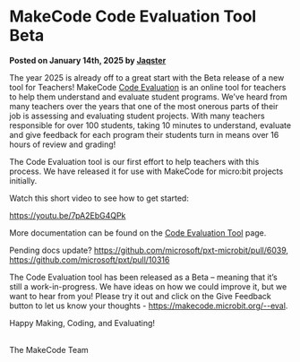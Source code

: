 # MakeCode Code Evaluation Tool Beta

**Posted on January 14th, 2025 by [Jaqster](https://github.com/jaqster)**

The year 2025 is already off to a great start with the Beta release of a new tool for Teachers! MakeCode [Code Evaluation](https://makecode.microbit.org/--eval) is an online tool for teachers to help them understand and evaluate student programs. We’ve heard from many teachers over the years that one of the most onerous parts of their job is assessing and evaluating student projects. With many teachers responsible for over 100 students, taking 10 minutes to understand, evaluate and give feedback for each program their students turn in means over 16 hours of review and grading!

The Code Evaluation tool is our first effort to help teachers with this process. We have released it for use with MakeCode for micro:bit projects initially.

Watch this short video to see how to get started:

https://youtu.be/7pA2EbG4QPk

More documentation can be found on the [Code Evaluation Tool]([https://makecode.microbit.org/code-eval-tool) page.

Pending docs update? https://github.com/microsoft/pxt-microbit/pull/6039, https://github.com/microsoft/pxt/pull/10316

The Code Evaluation tool has been released as a Beta – meaning that it’s still a work-in-progress. We have ideas on how we could improve it, but we want to hear from you! Please try it out and click on the Give Feedback button to let us know your thoughts - https://makecode.microbit.org/--eval.

Happy Making, Coding, and Evaluating!

<br/>
The MakeCode Team
